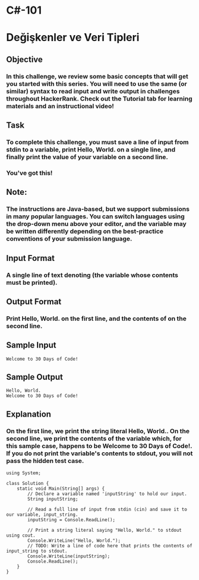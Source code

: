 # C#-101

# Değişkenler ve Veri Tipleri

## Objective

### In this challenge, we review some basic concepts that will get you started with this series. You will need to use the same (or similar) syntax to read input and write output in challenges throughout HackerRank. Check out the Tutorial tab for learning materials and an instructional video!

## Task

### To complete this challenge, you must save a line of input from stdin to a variable, print Hello, World. on a single line, and finally print the value of your variable on a second line.
### You've got this!

## Note:
### The instructions are Java-based, but we support submissions in many popular languages. You can switch languages using the drop-down menu above your editor, and the  variable may be written differently depending on the best-practice conventions of your submission language.

## Input Format

### A single line of text denoting  (the variable whose contents must be printed).

## Output Format

### Print Hello, World. on the first line, and the contents of  on the second line.

## Sample Input

```
Welcome to 30 Days of Code!
```

## Sample Output

```
Hello, World. 
Welcome to 30 Days of Code!
```

## Explanation

### On the first line, we print the string literal Hello, World.. On the second line, we print the contents of the  variable which, for this sample case, happens to be Welcome to 30 Days of Code!. If you do not print the variable's contents to stdout, you will not pass the hidden test case.

```
using System;

class Solution {
    static void Main(String[] args) {
        // Declare a variable named 'inputString' to hold our input.
        String inputString; 
        
        // Read a full line of input from stdin (cin) and save it to our variable, input_string.
        inputString = Console.ReadLine(); 
        
        // Print a string literal saying "Hello, World." to stdout using cout.
        Console.WriteLine("Hello, World.");
        // TODO: Write a line of code here that prints the contents of input_string to stdout.
        Console.WriteLine(inputString);
        Console.ReadLine();
    }
}
```
